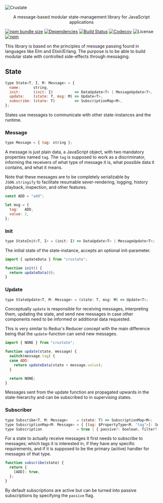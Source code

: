 ![Crustate](https://gist.githubusercontent.com/Poggen/1070c7fd85addacdd928ddcadd095270/raw/63d803896d36e3e2dd3081ccd8ce1d8a94c75038/crustate.svg?sanitize=true "Crustate")
<p align="center">A message-based modular state-management library for JavaScript applications</p>


[![npm bundle size](https://img.shields.io/bundlephobia/minzip/crustate.svg)](https://bundlephobia.com/result?p=crustate)
[![Dependencies](https://img.shields.io/david/m4rw3r/crustate.svg)](https://www.npmjs.com/package/crustate)
[![Build Status](https://travis-ci.org/m4rw3r/crustate.svg?branch=master)](https://travis-ci.org/m4rw3r/crustate)
[![Codecov](https://img.shields.io/codecov/c/gh/m4rw3r/crustate.svg)](https://codecov.io/gh/m4rw3r/crustate)
![License](https://img.shields.io/npm/l/crustate.svg)
[![npm](https://img.shields.io/npm/v/crustate.svg)](https://www.npmjs.com/package/crustate)

This library is based on the principles of message passing found in languages
like Elm and Elixir/Erlang. The purpose is to be able to build modular state
with controlled side-effects through messaging.

## State

```javascript
type State<T, I, M: Message> = {
  name:      string,
  init:      (init: I)          => DataUpdate<T> | MessageUpdate<T>,
  update:    (state: T, msg: M) => Update<T>,
  subscribe: (state: T)         => SubscriptionMap<M>,
};
```

States use messages to communicate with other state-instances and the runtime.

### Message

```javascript
type Message = { tag: string };
```

A message is just plain data, a JavaScript object, with two mandatory properties
named `tag`. The `tag` is supposed to work as a discriminator, informing the
receivers of what type of message it is, what possible data it contains, and
what it means.

Note that these messages are to be completely serializable by `JSON.stringify`
to facilitate resumable sever-rendering, logging, history playback, inspection,
and other features.

```javascript
const ADD = "add";

let msg = {
  tag:   ADD,
  value: 2,
};
```

### Init

```javascript
type StateInit<T, I> = (init: I) => DataUpdate<T> | MessageUpdate<T>;
```

The initial state of the state-instance, accepts an optional init-parameter.

```javascript
import { updateData } from "crustate";

function init() {
  return updateData(0);
}
```

### Update

```javascript
type StateUpdate<T, M: Message> = (state: T, msg: M) => Update<T>;
```

Conceptually `update` is responsible for receiving messages, interpreting
them, updating the state, and send new messages in case other components need
to be informed or additional data requested.

This is very similar to Redux's Reducer concept with the main difference
being that the `update`-function can send new messages.

```javascript
import { NONE } from "crustate";

function update(state, message) {
  switch(message.tag) {
  case ADD:
    return updateData(state + message.value);
  }

  return NONE;
}
```

Messages sent from the update function are propagated upwards in the
state-hierarchy and can be subscribed to in supervising states.

### Subscriber

```javascript
type Subscribe<T, M: Message>    = (state: T) => SubscriptionMap<M>;
type SubscriptionMap<M: Message> = { [tag: $PropertyType<M, "tag">]: Subscription };
type Subscription                = true | { passive?: boolean, filter?: () => bool };
```

For a state to actually receive messages it first needs to subscribe to
messages; which tags it is interested in, if they have any specific
requirements, and if it is supposed to be the primary (active) handler for
messages of that type.

```javascript
function subscribe(state) {
  return {
    [ADD]: true,
  };
}
```

By default subscriptions are active but can be turned into passive subscriptions
by specifying the `passive` flag.